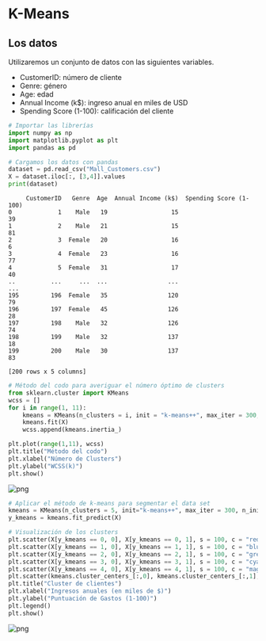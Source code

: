 # K-Means

## Los datos

Utilizaremos un conjunto de datos con las siguientes variables.

* CustomerID: número de cliente
* Genre: género
* Age: edad
* Annual Income (k$): ingreso anual en miles de USD
* Spending Score (1-100): calificación del cliente


```python
# Importar las librerías
import numpy as np
import matplotlib.pyplot as plt
import pandas as pd
```


```python
# Cargamos los datos con pandas
dataset = pd.read_csv("Mall_Customers.csv")
X = dataset.iloc[:, [3,4]].values
print(dataset)
```

         CustomerID   Genre  Age  Annual Income (k$)  Spending Score (1-100)
    0             1    Male   19                  15                      39
    1             2    Male   21                  15                      81
    2             3  Female   20                  16                       6
    3             4  Female   23                  16                      77
    4             5  Female   31                  17                      40
    ..          ...     ...  ...                 ...                     ...
    195         196  Female   35                 120                      79
    196         197  Female   45                 126                      28
    197         198    Male   32                 126                      74
    198         199    Male   32                 137                      18
    199         200    Male   30                 137                      83
    
    [200 rows x 5 columns]
    


```python
# Método del codo para averiguar el número óptimo de clusters
from sklearn.cluster import KMeans
wcss = []
for i in range(1, 11):
    kmeans = KMeans(n_clusters = i, init = "k-means++", max_iter = 300, n_init = 10, random_state = 0)
    kmeans.fit(X)
    wcss.append(kmeans.inertia_)

plt.plot(range(1,11), wcss)
plt.title("Método del codo")
plt.xlabel("Número de Clusters")
plt.ylabel("WCSS(k)")
plt.show()
```


![png](../../imagenes/kmeans_3_0.png)



```python
# Aplicar el método de k-means para segmentar el data set
kmeans = KMeans(n_clusters = 5, init="k-means++", max_iter = 300, n_init = 10, random_state = 0)
y_kmeans = kmeans.fit_predict(X)
```


```python
# Visualización de los clusters
plt.scatter(X[y_kmeans == 0, 0], X[y_kmeans == 0, 1], s = 100, c = "red", label = "Cautos")
plt.scatter(X[y_kmeans == 1, 0], X[y_kmeans == 1, 1], s = 100, c = "blue", label = "Estandard")
plt.scatter(X[y_kmeans == 2, 0], X[y_kmeans == 2, 1], s = 100, c = "green", label = "Objetivo")
plt.scatter(X[y_kmeans == 3, 0], X[y_kmeans == 3, 1], s = 100, c = "cyan", label = "Descuidados")
plt.scatter(X[y_kmeans == 4, 0], X[y_kmeans == 4, 1], s = 100, c = "magenta", label = "Conservadores")
plt.scatter(kmeans.cluster_centers_[:,0], kmeans.cluster_centers_[:,1], s = 300, c = "yellow", label = "Baricentros")
plt.title("Cluster de clientes")
plt.xlabel("Ingresos anuales (en miles de $)")
plt.ylabel("Puntuación de Gastos (1-100)")
plt.legend()
plt.show()
```


![png](../../imagenes/kmeans_5_0.png)

